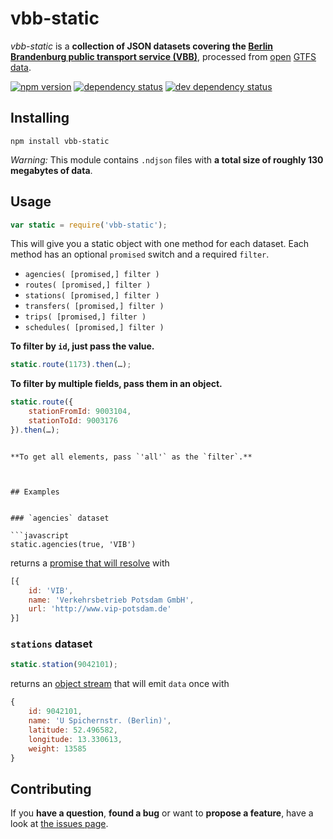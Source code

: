 # vbb-static

*vbb-static* is a **collection of JSON datasets covering the [Berlin Brandenburg public transport service (VBB)](http://www.vbb.de/)**, processed from [open](http://daten.berlin.de/datensaetze/vbb-fahrplandaten-juni-2015-bis-dezember-2015) [GTFS](https://developers.google.com/transit/gtfs/) [data](https://github.com/derhuerst/vbb-gtfs).

[![npm version](https://img.shields.io/npm/v/vbb-static.svg)](https://www.npmjs.com/package/vbb-static)
[![dependency status](https://img.shields.io/david/derhuerst/vbb-static.svg)](https://david-dm.org/derhuerst/vbb-static)
[![dev dependency status](https://img.shields.io/david/dev/derhuerst/vbb-static.svg)](https://david-dm.org/derhuerst/vbb-static#info=devDependencies)



## Installing

```shell
npm install vbb-static
```

*Warning:* This module contains `.ndjson` files with **a total size of roughly 130 megabytes of data**.



## Usage

```javascript
var static = require('vbb-static');
```

This will give you a static object with one method for each dataset. Each method has an optional `promised` switch and a required `filter`.

- `agencies( [promised,] filter )`
- `routes( [promised,] filter )`
- `stations( [promised,] filter )`
- `transfers( [promised,] filter )`
- `trips( [promised,] filter )`
- `schedules( [promised,] filter )`

**To filter by `id`, just pass the value.**

```javascript
static.route(1173).then(…);
```

**To filter by multiple fields, pass them in an object.**

```javascript
static.route({
	stationFromId: 9003104,
	stationToId: 9003176
}).then(…);
```
```

**To get all elements, pass `'all'` as the `filter`.**



## Examples


### `agencies` dataset

```javascript
static.agencies(true, 'VIB')
```

returns a [promise that will resolve](http://documentup.com/kriskowal/q/#tutorial) with

```javascript
[{
	id: 'VIB',
	name: 'Verkehrsbetrieb Potsdam GmbH',
	url: 'http://www.vip-potsdam.de'
}]
```


### `stations` dataset

```javascript
static.station(9042101);
```

returns an [object stream](https://nodejs.org/api/stream.html#stream_object_mode) that will emit `data` once with

```javascript
{
	id: 9042101,
	name: 'U Spichernstr. (Berlin)',
	latitude: 52.496582,
	longitude: 13.330613,
	weight: 13585
}
```



## Contributing

If you **have a question**, **found a bug** or want to **propose a feature**, have a look at [the issues page](https://github.com/derhuerst/vbb-static/issues).
